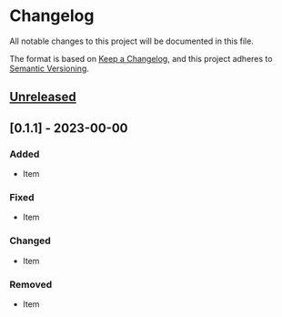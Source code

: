 # Changelog

All notable changes to this project will be documented in this file.

The format is based on [Keep a Changelog](https://keepachangelog.com/en/1.0.0/), and this project
adheres to [Semantic Versioning](https://semver.org/spec/v2.0.0.html).

## [Unreleased]

## [0.1.1] - 2023-00-00

### Added

- Item

### Fixed

- Item

### Changed

- Item

### Removed

- Item

[unreleased]: https://github.com/Tatsh/usps-track/compare/v0.1.1...HEAD
